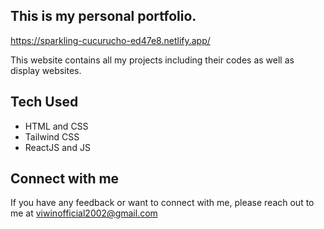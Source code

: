## This is my personal portfolio.

https://sparkling-cucurucho-ed47e8.netlify.app/

This website contains all my projects including their codes as well as display websites.

## Tech Used

- HTML and CSS
- Tailwind CSS
- ReactJS and JS

## Connect with me

If you have any feedback or want to connect with me, please reach out to me at viwinofficial2002@gmail.com
